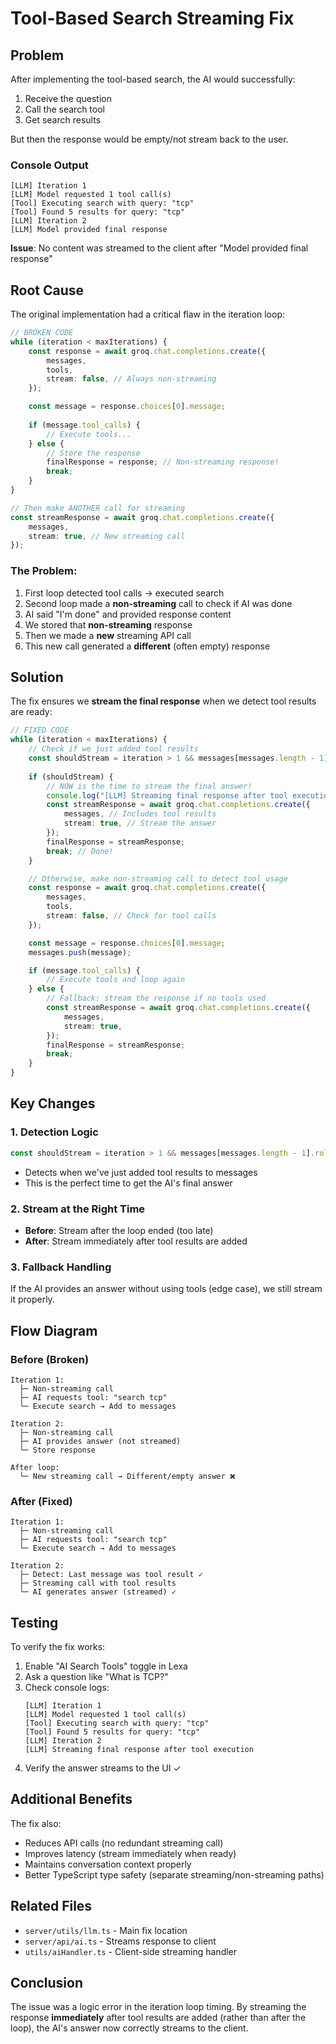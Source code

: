 # Tool-Based Search Streaming Fix

## Problem

After implementing the tool-based search, the AI would successfully:
1. Receive the question
2. Call the search tool
3. Get search results

But then the response would be empty/not stream back to the user.

### Console Output
```
[LLM] Iteration 1
[LLM] Model requested 1 tool call(s)
[Tool] Executing search with query: "tcp"
[Tool] Found 5 results for query: "tcp"
[LLM] Iteration 2
[LLM] Model provided final response
```

**Issue**: No content was streamed to the client after "Model provided final response"

## Root Cause

The original implementation had a critical flaw in the iteration loop:

```typescript
// BROKEN CODE
while (iteration < maxIterations) {
    const response = await groq.chat.completions.create({
        messages,
        tools,
        stream: false, // Always non-streaming
    });

    const message = response.choices[0].message;
    
    if (message.tool_calls) {
        // Execute tools...
    } else {
        // Store the response
        finalResponse = response; // Non-streaming response!
        break;
    }
}

// Then make ANOTHER call for streaming
const streamResponse = await groq.chat.completions.create({
    messages,
    stream: true, // New streaming call
});
```

### The Problem:
1. First loop detected tool calls → executed search
2. Second loop made a **non-streaming** call to check if AI was done
3. AI said "I'm done" and provided response content
4. We stored that **non-streaming** response
5. Then we made a **new** streaming API call
6. This new call generated a **different** (often empty) response

## Solution

The fix ensures we **stream the final response** when we detect tool results are ready:

```typescript
// FIXED CODE
while (iteration < maxIterations) {
    // Check if we just added tool results
    const shouldStream = iteration > 1 && messages[messages.length - 1].role === "tool";
    
    if (shouldStream) {
        // NOW is the time to stream the final answer!
        console.log("[LLM] Streaming final response after tool execution");
        const streamResponse = await groq.chat.completions.create({
            messages, // Includes tool results
            stream: true, // Stream the answer
        });
        finalResponse = streamResponse;
        break; // Done!
    }

    // Otherwise, make non-streaming call to detect tool usage
    const response = await groq.chat.completions.create({
        messages,
        tools,
        stream: false, // Check for tool calls
    });

    const message = response.choices[0].message;
    messages.push(message);

    if (message.tool_calls) {
        // Execute tools and loop again
    } else {
        // Fallback: stream the response if no tools used
        const streamResponse = await groq.chat.completions.create({
            messages,
            stream: true,
        });
        finalResponse = streamResponse;
        break;
    }
}
```

## Key Changes

### 1. Detection Logic
```typescript
const shouldStream = iteration > 1 && messages[messages.length - 1].role === "tool";
```
- Detects when we've just added tool results to messages
- This is the perfect time to get the AI's final answer

### 2. Stream at the Right Time
- **Before**: Stream after the loop ended (too late)
- **After**: Stream immediately after tool results are added

### 3. Fallback Handling
If the AI provides an answer without using tools (edge case), we still stream it properly.

## Flow Diagram

### Before (Broken)
```
Iteration 1:
  ├─ Non-streaming call
  ├─ AI requests tool: "search tcp"
  └─ Execute search → Add to messages

Iteration 2:
  ├─ Non-streaming call
  ├─ AI provides answer (not streamed)
  └─ Store response

After loop:
  └─ New streaming call → Different/empty answer ❌
```

### After (Fixed)
```
Iteration 1:
  ├─ Non-streaming call
  ├─ AI requests tool: "search tcp"
  └─ Execute search → Add to messages

Iteration 2:
  ├─ Detect: Last message was tool result ✓
  ├─ Streaming call with tool results
  └─ AI generates answer (streamed) ✓
```

## Testing

To verify the fix works:

1. Enable "AI Search Tools" toggle in Lexa
2. Ask a question like "What is TCP?"
3. Check console logs:
   ```
   [LLM] Iteration 1
   [LLM] Model requested 1 tool call(s)
   [Tool] Executing search with query: "tcp"
   [Tool] Found 5 results for query: "tcp"
   [LLM] Iteration 2
   [LLM] Streaming final response after tool execution
   ```
4. Verify the answer streams to the UI ✓

## Additional Benefits

The fix also:
- Reduces API calls (no redundant streaming call)
- Improves latency (stream immediately when ready)
- Maintains conversation context properly
- Better TypeScript type safety (separate streaming/non-streaming paths)

## Related Files

- `server/utils/llm.ts` - Main fix location
- `server/api/ai.ts` - Streams response to client
- `utils/aiHandler.ts` - Client-side streaming handler

## Conclusion

The issue was a logic error in the iteration loop timing. By streaming the response **immediately** after tool results are added (rather than after the loop), the AI's answer now correctly streams to the client.

